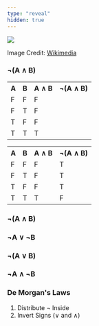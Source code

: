 ```yaml
---
type: "reveal"
hidden: true
---
```


<section>
	<img class="stretch plain" src="/images/demorgan_wiki.jpg">
	<p class="imagecredit">Image Credit: <a href="https://en.wikipedia.org/wiki/Augustus_De_Morgan">Wikimedia</a></p>
</section>
<section>
<section>
	<h1>¬(A ∧ B)</h1>
</section>
<section>
	<table class="reveal">
		<tr>
			<th>A</th>
			<th>B</th>
			<th>A ∧ B</th>
			<th>¬(A ∧ B)</th>
		</tr>
		<tr>
			<td>F</td>
			<td>F</td>
			<td>F</td>
			<td></td>
		</tr>
		<tr>
			<td>F</td>
			<td>T</td>
			<td>F</td>
			<td></td>
		</tr>
		<tr>
			<td>T</td>
			<td>F</td>
			<td>F</td>
			<td></td>
		</tr>
		<tr>
			<td>T</td>
			<td>T</td>
			<td>T</td>
			<td></td>
		</tr>
	</table>
</section>
<section>
	<table class="reveal">
		<tr>
			<th>A</th>
			<th>B</th>
			<th>A ∧ B</th>
			<th>¬(A ∧ B)</th>
		</tr>
		<tr>
			<td>F</td>
			<td>F</td>
			<td>F</td>
			<td>T</td>
		</tr>
		<tr>
			<td>F</td>
			<td>T</td>
			<td>F</td>
			<td>T</td>
		</tr>
		<tr>
			<td>T</td>
			<td>F</td>
			<td>F</td>
			<td>T</td>
		</tr>
		<tr>
			<td>T</td>
			<td>T</td>
			<td>T</td>
			<td>F</td>
		</tr>
	</table>
</section>
<section>
	<h1>¬(A ∧ B)</h1>
	<h1>¬A ∨ ¬B</h1>
</section>
<section>
	<h1>¬(A ∨ B)</h1>
	<h1>¬A ∧ ¬B</h1>
</section>
<section>
	<h3>De Morgan's Laws</h3>
  <ol>
		<li>Distribute ¬ Inside</li>
		<li>Invert Signs (∨ and ∧)</li>
	</ol>
</section>
